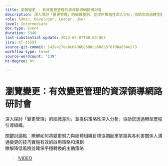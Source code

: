 ```yaml
---
title: 瀏覽變更 — 有效變更管理的資深領導網路研討會
description: 深入探討「變更管理」的細微差別，並提供策略性深入分析，協助您透過轉型歷程引導組織。重點討論點 — 瞭解如何根據首要組織目的和目標調整變更努力掌握與各利益相關者溝通變更的技巧實施有效的啟用策略和規劃瞭解主動策略以降低風險並確保平穩過渡
role: Admin, Developer, Leader, User
level: Intermediate
doc-type: Event
duration: 3340
last-substantial-update: 2024-06-07T00:00:00Z
jira: KT-15557
source-git-commit: 142e427ea8c6406b869dcb50db5f0f08a034e273
workflow-type: tm+mt
source-wordcount: '139'
ht-degree: 0%

---
```



# 瀏覽變更：有效變更管理的資深領導網路研討會

深入探討「變更管理」的細微差別，並提供策略性深入分析，協助您透過轉型歷程引導組織。

關鍵討論點：瞭解如何將變更努力與總體組織目標協調起來掌握與各利害關係人溝通變更的技巧實施有效的啟用策略和規劃\
瞭解降低風險並確保平穩轉換的主動策略

>[!VIDEO](https://video.tv.adobe.com/v/3429286/?learn=on)

